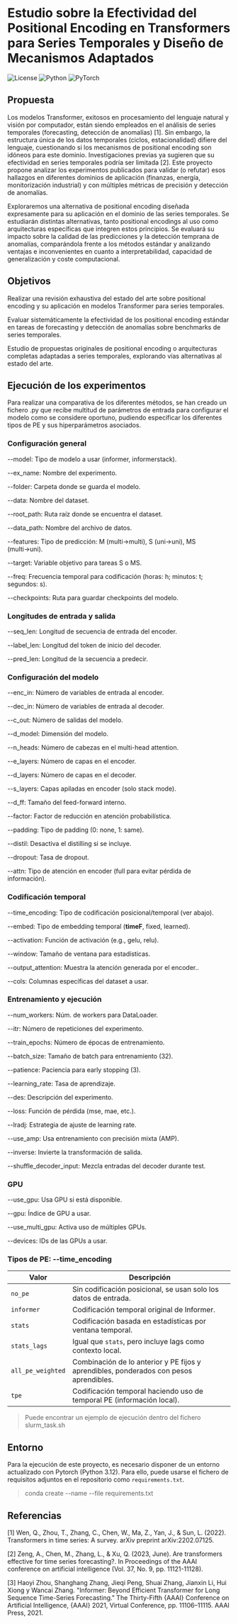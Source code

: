 # Estudio sobre la Efectividad del Positional Encoding en Transformers para Series Temporales y Diseño de Mecanismos Adaptados

![License](https://img.shields.io/badge/license-Apache%202.0-orange.svg?style=for-the-badge)
![Python](https://img.shields.io/badge/python-3670A0?style=for-the-badge&logo=python&logoColor=ffdd54)
![PyTorch](https://img.shields.io/badge/PyTorch-%23EE4C2C.svg?style=for-the-badge&logo=PyTorch&logoColor=white)

## Propuesta
Los modelos Transformer, exitosos en procesamiento del lenguaje natural y visión por computador, están siendo empleados en el análisis de series temporales (forecasting, detección de anomalías) [1]. Sin embargo, la estructura única de los datos temporales (ciclos, estacionalidad) difiere del lenguaje, cuestionando si los mecanismos de positional encoding son idóneos para este dominio. Investigaciones previas ya sugieren que su efectividad en series temporales podría ser limitada [2]. Este proyecto propone analizar los experimentos publicados para validar (o refutar) esos hallazgos en diferentes dominios de aplicación (finanzas, energía, monitorización industrial) y con múltiples métricas de precisión y detección de anomalías.

Exploraremos una alternativa de positional encoding diseñada expresamente para su aplicación en el dominio de las series temporales. Se estudiarán distintas alternativas, tanto positional encodings al uso como arquitecturas específicas que integren estos principios. Se evaluará su impacto sobre la calidad de las predicciones y la detección temprana de anomalías, comparándola frente a los métodos estándar y analizando ventajas e inconvenientes en cuanto a interpretabilidad, capacidad de generalización y coste computacional.


## Objetivos

Realizar una revisión exhaustiva del estado del arte sobre positional encoding y su aplicación en modelos Transformer para series temporales.

Evaluar sistemáticamente la efectividad de los positional encoding estándar en tareas de forecasting y detección de anomalías sobre benchmarks de series temporales.

Estudio de propuestas originales de positional encoding o arquitecturas completas adaptadas a series temporales, explorando vías alternativas al estado del arte.


## Ejecución de los experimentos

Para realizar una comparativa de los diferentes métodos, se han creado un fichero .py que recibe multitud de parámetros de entrada para configurar el modelo como se considere oportuno, pudiendo especificar los diferentes tipos de PE y sus hiperparámetros asociados.


### Configuración general
--model: Tipo de modelo a usar (informer, informerstack).

--ex_name: Nombre del experimento.

--folder: Carpeta donde se guarda el modelo.

--data: Nombre del dataset.

--root_path: Ruta raíz donde se encuentra el dataset.

--data_path: Nombre del archivo de datos.

--features: Tipo de predicción: M (multi→multi), S (uni→uni), MS (multi→uni).

--target: Variable objetivo para tareas S o MS.

--freq: Frecuencia temporal para codificación (horas: h; minutos: t; segundos: s).

--checkpoints: Ruta para guardar checkpoints del modelo.

### Longitudes de entrada y salida
--seq_len: Longitud de secuencia de entrada del encoder.

--label_len: Longitud del token de inicio del decoder.

--pred_len: Longitud de la secuencia a predecir.

### Configuración del modelo
--enc_in: Número de variables de entrada al encoder.

--dec_in: Número de variables de entrada al decoder.

--c_out: Número de salidas del modelo.

--d_model: Dimensión del modelo.

--n_heads: Número de cabezas en el multi-head attention.

--e_layers: Número de capas en el encoder.

--d_layers: Número de capas en el decoder.

--s_layers: Capas apiladas en encoder (solo stack mode).

--d_ff: Tamaño del feed-forward interno.

--factor: Factor de reducción en atención probabilística.

--padding: Tipo de padding (0: none, 1: same).

--distil: Desactiva el distilling si se incluye.

--dropout: Tasa de dropout.

--attn: Tipo de atención en encoder (full para evitar pérdida de información).

### Codificación temporal
--time_encoding: Tipo de codificación posicional/temporal (ver abajo).

--embed: Tipo de embedding temporal (**timeF**, fixed, learned).

--activation: Función de activación (e.g., gelu, relu).

--window: Tamaño de ventana para estadísticas.

--output_attention: Muestra la atención generada por el encoder..

--cols: Columnas específicas del dataset a usar.

### Entrenamiento y ejecución
--num_workers: Núm. de workers para DataLoader.

--itr: Número de repeticiones del experimento.

--train_epochs: Número de épocas de entrenamiento.

--batch_size: Tamaño de batch para entrenamiento (32).

--patience: Paciencia para early stopping (3).

--learning_rate: Tasa de aprendizaje.

--des: Descripción del experimento.

--loss: Función de pérdida (mse, mae, etc.).

--lradj: Estrategia de ajuste de learning rate.

--use_amp: Usa entrenamiento con precisión mixta (AMP).

--inverse: Invierte la transformación de salida.

--shuffle_decoder_input: Mezcla entradas del decoder durante test.

### GPU
--use_gpu: Usa GPU si está disponible.

--gpu: Índice de GPU a usar.

--use_multi_gpu: Activa uso de múltiples GPUs.

--devices: IDs de las GPUs a usar.

### Tipos de PE: --time_encoding

| Valor             | Descripción                                                       |
|-------------------|------------------------------------------------------------------|
| `no_pe`           | Sin codificación posicional, se usan solo los datos de entrada.      |
| `informer`        | Codificación temporal original de Informer.|
| `stats`           | Codificación basada en estadísticas por ventana temporal.        |
| `stats_lags`      | Igual que `stats`, pero incluye lags como contexto local.    |
| `all_pe_weighted` | Combinación de lo anterior y PE fijos y aprendibles, ponderados con pesos aprendibles.   |
| `tpe`             | Codificación temporal haciendo uso de temporal PE (información local).       |


> Puede encontrar un ejemplo de ejecución dentro del fichero slurm_task.sh


## Entorno

Para la ejecución de este proyecto, es necesario disponer de un entorno actualizado con Pytorch (Python 3.12). Para ello, puede usarse el fichero de requisitos adjuntos en el repositorio como `requirements.txt`.

> conda create --name <env> --file requirements.txt


## Referencias

[1] Wen, Q., Zhou, T., Zhang, C., Chen, W., Ma, Z., Yan, J., & Sun, L. (2022). Transformers in time series: A survey. arXiv preprint arXiv:2202.07125.

[2] Zeng, A., Chen, M., Zhang, L., & Xu, Q. (2023, June). Are transformers effective for time series forecasting?. In Proceedings of the AAAI conference on artificial intelligence (Vol. 37, No. 9, pp. 11121-11128).

[3] Haoyi Zhou, Shanghang Zhang, Jieqi Peng, Shuai Zhang, Jianxin Li, Hui Xiong y Wancai Zhang. "Informer: Beyond Efficient Transformer for Long Sequence Time-Series Forecasting." The Thirty-Fifth {AAAI} Conference on Artificial Intelligence, {AAAI} 2021, Virtual Conference, pp. 11106–11115. AAAI Press, 2021.
